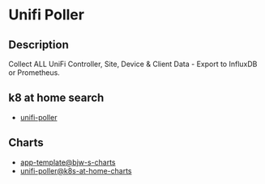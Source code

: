 # Unifi Poller

## Description

Collect ALL UniFi Controller, Site, Device & Client Data - Export to InfluxDB or Prometheus.

## k8 at home search

- [unifi-poller](https://nanne.dev/k8s-at-home-search/#/unifi-poller)

## Charts

- [app-template@bjw-s-charts](https://bjw-s.github.io/helm-charts/)
- [unifi-poller@k8s-at-home-charts](https://k8s-at-home.com/charts/)
